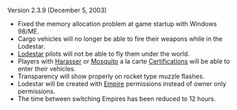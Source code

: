 Version 2.3.9 (December 5, 2003)

- Fixed the memory allocation problem at game startup with Windows 98/ME.
- Cargo vehicles will no longer be able to fire their weapons while in the
  Lodestar.
- [Lodestar](../vehicles/Lodestar.md) pilots will not be able to fly them under the world.
- Players with [Harasser](../vehicles/Harasser.md) or [Mosquito](../vehicles/Mosquito.md)  a la carte
  [Certifications](../certifications/Certification.md) will be able to enter their vehicles.
- Transparency will show properly on rocket type muzzle flashes.
- Lodestar will be created with [Empire](../terminology/Empire.md) permissions instead of owner
  only permissions.
- The time between switching Empires has been reduced to 12 hours.

<!--[category:Patches](category:Patches.md)-->
